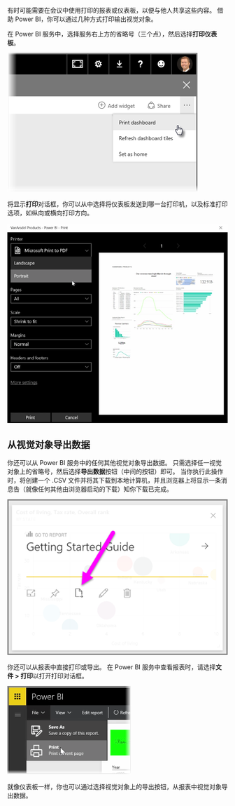 有时可能需要在会议中使用打印的报表或仪表板，以便与他人共享这些内容。 借助 Power BI，你可以通过几种方式打印输出视觉对象。

在 Power BI 服务中，选择服务右上方的省略号（三个点），然后选择**打印仪表板**。

![](media/4-4g-print-and-export-dashboards-reports/4-4g_1.png)

将显示**打印**对话框，你可以从中选择将仪表板发送到哪一台打印机，以及标准打印选项，如纵向或横向打印方向。

![](media/4-4g-print-and-export-dashboards-reports/4-4g_2.png)

## <a name="export-data-from-a-visual"></a>从视觉对象导出数据
你还可以从 Power BI 服务中的任何其他视觉对象导出数据。 只需选择任一视觉对象上的省略号，然后选择**导出数据**按钮（中间的按钮）即可。 当你执行此操作时，将创建一个 .CSV 文件并将其下载到本地计算机，并且浏览器上将显示一条消息告（就像任何其他由浏览器启动的下载）知你下载已完成。

![](media/4-4g-print-and-export-dashboards-reports/4-4g_3.png)

你还可以从报表中直接打印或导出。 在 Power BI 服务中查看报表时，请选择**文件 > 打印**以打开打印对话框。

![](media/4-4g-print-and-export-dashboards-reports/4-4g_4.png)

就像仪表板一样，你也可以通过选择视觉对象上的导出按钮，从报表中视觉对象导出数据。

